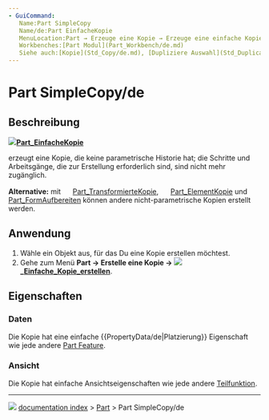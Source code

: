 ```yaml
---
- GuiCommand:
   Name:Part SimpleCopy‎
   Name/de:Part EinfacheKopie
   MenuLocation:Part → Erzeuge eine Kopie → Erzeuge eine einfache Kopie
   Workbenches:[Part Modul](Part_Workbench/de.md)
   Siehe auch:[Kopie](Std_Copy/de.md), [Dupliziere Auswahl](Std_DuplicateSelection/de.md), [Part_TransformierteKopie (verschobene Kopie)](Part_TransformedCopy/de.md), [Part_ElementKopie](Part_ElementCopy/de.md), [Part_FormAufbereiten](Part_RefineShape/de.md)
---
```


# Part SimpleCopy/de



## Beschreibung


**![](images/)[Part_EinfacheKopie](Part_SimpleCopy/de.md)**

erzeugt eine Kopie, die keine parametrische Historie hat; die Schritte und Arbeitsgänge, die zur Erstellung erforderlich sind, sind nicht mehr zugänglich.

**Alternative:** mit <img alt="" src=images/Part_TransformedCopy.svg  style="width:16px;"> [Part_TransformierteKopie](Part_TransformedCopy/de.md), <img alt="" src=images/Part_ElementCopy.svg  style="width:16px;"> [Part_ElementKopie](Part_ElementCopy/de.md) und <img alt="" src=images/Part_RefineShape.svg  style="width:16px;"> [Part_FormAufbereiten](Part_RefineShape/de.md) können andere nicht-parametrische Kopien erstellt werden.



## Anwendung

1.  Wähle ein Objekt aus, für das Du eine Kopie erstellen möchtest.
2.  Gehe zum Menü **Part → Erstelle eine Kopie → ![](images/)_[Einfache_Kopie_erstellen](Part_SimpleCopy/de.md)**.



## Eigenschaften



### Daten

Die Kopie hat eine einfache {{PropertyData/de|Platzierung}} Eigenschaft wie jede andere [Part Feature](Part_Feature/de.md).



### Ansicht

Die Kopie hat einfache Ansichtseigenschaften wie jede andere [Teilfunktion](Part_Feature/de.md).



---
![](images/Button_right.svg) [documentation index](../README.md) > [Part](Part_Workbench.md) > Part SimpleCopy/de
